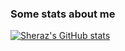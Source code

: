 ### Some stats about me

[![Sheraz's GitHub stats](https://github-readme-stats.vercel.app/api?username=krazykira&hide=contribs&count_private=true&show_icons=true&theme=github_dark&bg_color=00000000)](https://github.com/anuraghazra/github-readme-stats)
